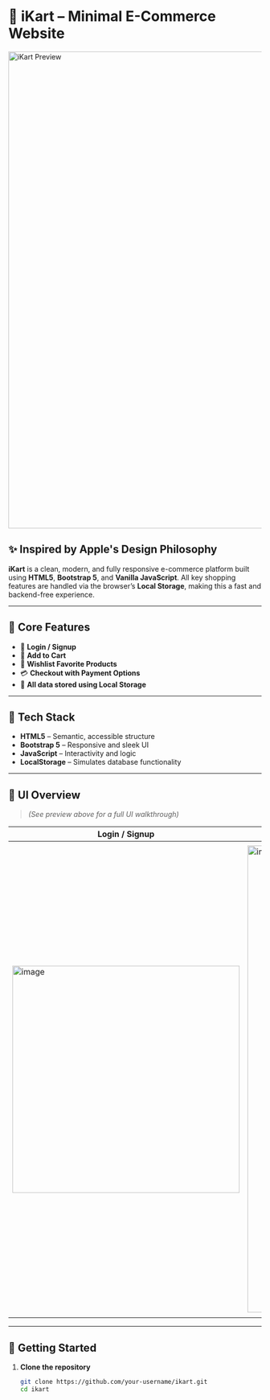 # 🍎 iKart – Minimal E-Commerce Website 

<img width="949" alt="iKart Preview" src="https://github.com/user-attachments/assets/efe32d49-f470-47b8-ad33-878150325b2c" />

## ✨ Inspired by Apple's Design Philosophy

**iKart** is a clean, modern, and fully responsive e-commerce platform built using **HTML5**, **Bootstrap 5**, and **Vanilla JavaScript**. All key shopping features are handled via the browser’s **Local Storage**, making this a fast and backend-free experience.

---

## 🚀 Core Features

- 🔐 **Login / Signup**  
- 🛒 **Add to Cart**  
- 💖 **Wishlist Favorite Products**  
- 💳 **Checkout with Payment Options**  
- 💾 **All data stored using Local Storage**  

---

## 🧰 Tech Stack

- **HTML5** – Semantic, accessible structure  
- **Bootstrap 5** – Responsive and sleek UI  
- **JavaScript** – Interactivity and logic  
- **LocalStorage** – Simulates database functionality  

---

## 📸 UI Overview

> *(See preview above for a full UI walkthrough)*

| Login / Signup | Product View | Cart & Checkout |
|----------------|--------------|-----------------|
|<img width="452" alt="image" src="https://github.com/user-attachments/assets/1defc6c6-2805-4d1d-b40e-2453caec37c0" /> | <img width="929" alt="image" src="https://github.com/user-attachments/assets/03d8897c-c52f-45c4-a5c7-3e5091b989a5" /> |<img width="941" alt="image" src="https://github.com/user-attachments/assets/5cfc4ddf-3464-47fa-a49f-367ec483218c" /> |

---

## 🧪 Getting Started

1. **Clone the repository**  
   ```bash
   git clone https://github.com/your-username/ikart.git
   cd ikart
